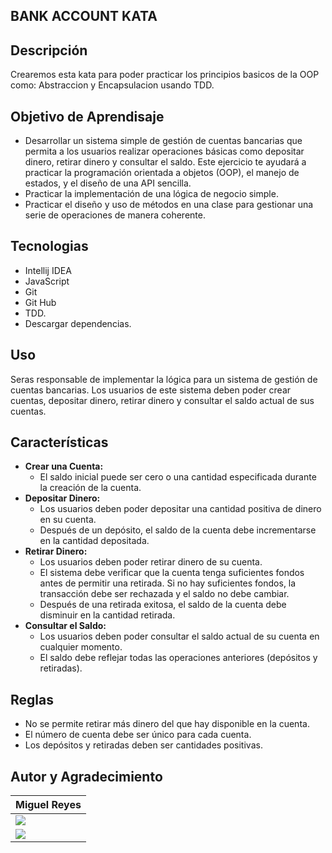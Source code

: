 ## BANK ACCOUNT KATA
## Descripción

Crearemos esta kata para poder practicar los principios basicos de la OOP como:
Abstraccion y Encapsulacion usando TDD.

## Objetivo de Aprendisaje
- Desarrollar un sistema simple de gestión de cuentas bancarias que permita a los usuarios 
realizar operaciones básicas como depositar dinero, retirar dinero y consultar el saldo.
Este ejercicio te ayudará a practicar la programación orientada a objetos (OOP), el manejo
de estados, y el diseño de una API sencilla.
- Practicar la implementación de una lógica de negocio simple.
- Practicar el diseño y uso de métodos en una clase para gestionar una serie de 
 operaciones de manera coherente.
## Tecnologias

- Intellij IDEA
- JavaScript
- Git
- Git Hub
- TDD.
- Descargar dependencias.
## Uso

Seras responsable de implementar la lógica para un sistema de gestión de cuentas bancarias. 
Los usuarios de este sistema deben poder crear cuentas, depositar dinero, retirar dinero y 
consultar el saldo actual de sus cuentas.

## Características
- **Crear una Cuenta:**
    - El saldo inicial puede ser cero o una cantidad especificada durante la creación de la cuenta.
- **Depositar Dinero:**
    - Los usuarios deben poder depositar una cantidad positiva de dinero en su cuenta.
    - Después de un depósito, el saldo de la cuenta debe incrementarse en la cantidad depositada.
- **Retirar Dinero:**
    - Los usuarios deben poder retirar dinero de su cuenta.
    - El sistema debe verificar que la cuenta tenga suficientes fondos antes de permitir una retirada. Si no hay suficientes fondos, la transacción debe ser rechazada y el saldo no debe cambiar.
    - Después de una retirada exitosa, el saldo de la cuenta debe disminuir en la cantidad retirada.
- **Consultar el Saldo:**
    - Los usuarios deben poder consultar el saldo actual de su cuenta en cualquier momento.
    - El saldo debe reflejar todas las operaciones anteriores (depósitos y retiradas).
## Reglas
- No se permite retirar más dinero del que hay disponible en la cuenta.
- El número de cuenta debe ser único para cada cuenta.
- Los depósitos y retiradas deben ser cantidades positivas.

## Autor y Agradecimiento

|                                                                                  **Miguel Reyes**                                                                                    |
| ----------------------------------------------------------------------------------------------------------------------------------------------------------------------------------- |
| <a href="https://github.com/MIANREVA2024"> <img src="https://img.shields.io/badge/github-%23121011.svg?&style=for-the-badge&logo=github&logoColor=white"/></a>             |
| <a href="https://www.linkedin.com/in/miguelreyesvasquez/"> <img src="https://img.shields.io/badge/linkedin%20-%230077B5.svg?&style=for-the-badge&logo=linkedin&logoColor=white"/></a> |